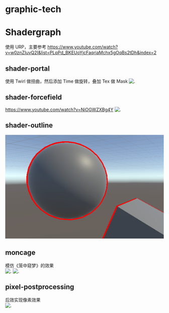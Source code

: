 # graphic-tech

# Shadergraph  
使用 URP，主要参考
https://www.youtube.com/watch?v=w0znZIuvQ2I&list=PLpPd_BKEUoYjcFaqriaMchx5gOqBs2tDh&index=2

## shader-portal  
使用 Twirl 做扭曲，然后添加 Time 做旋转，叠加 Tex 做 Mask
![.](./shader-portal/Preview.png)

## shader-forcefield  
https://www.youtube.com/watch?v=NiOGWZXBg4Y
![.](./shader-forcefield/preview.png)


## shader-outline  
![.](./shader-outline/Preview.png)

## moncage  
模仿《笼中窥梦》的效果  
![.](./moncage//Preview.png)
![.](./moncage//PreviewStencil.png)

## pixel-postprocessing
后效实现像素效果  
![.](./pixel-postprocessing/Preview.png)
